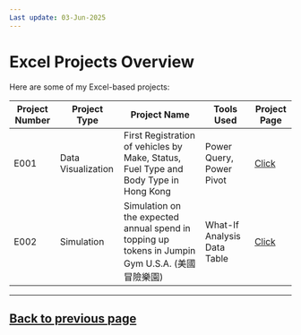 ```yaml
---
Last update: 03-Jun-2025
---
```


# Excel Projects Overview

Here are some of my Excel-based projects:

| Project Number | Project Type | Project Name | Tools Used | Project Page |
|----------------|--------------|--------------|------------|------------------|
| E001 | Data Visualization | First Registration of vehicles by Make, Status, Fuel Type and Body Type in Hong Kong | Power Query, Power Pivot | [Click](projects_excel/E001.md) |
| E002 | Simulation | Simulation on the expected annual spend in topping up tokens in Jumpin Gym U.S.A. (美國冒險樂園) | What-If Analysis Data Table | [Click](projects_excel/E002.md) |





---
[Back to previous page](index.md)
---
